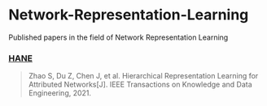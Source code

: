 # Network-Representation-Learning

Published papers in the field of Network Representation Learning



### [HANE](https://github.com/AHU-ICKE/Network-Representation-Learning/tree/main/HANE)

> Zhao S, Du Z, Chen J, et al. Hierarchical Representation Learning for Attributed Networks[J]. IEEE Transactions on Knowledge and Data Engineering, 2021.

